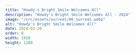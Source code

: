 ```yaml
---
title: "Howdy's Bright Smile Welcomes All"
description: "Howdy's Bright Smile Welcomes All - 2024"
image: "/src/assets/surreal/06_surreal.webp"
alt: "Howdy's Bright Smile Welcomes All"
date: 2024-03-20
order: 6
width: 1920
height: 1280
---
```

